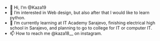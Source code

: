 - 👋 Hi, I’m @Kaza19
- 👀 I’m interested in Web design, but also after that I would like to learn python.
- 🌱 I’m currently learning at IT Academy Sarajevo, finishing electrical high school in Sarajevo, and planning to go to college for IT or computer IT.
- 📫 How to reach me @kaza18__ on instagram.

<!---
Kaza19/Kaza19 is a ✨ special ✨ repository because its `README.md` (this file) appears on your GitHub profile.
You can click the Preview link to take a look at your changes.
--->
